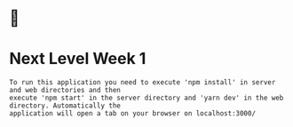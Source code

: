 # 🚀
# Next Level Week 1

    To run this application you need to execute 'npm install' in server and web directories and then 
    execute 'npm start' in the server directory and 'yarn dev' in the web directory. Automatically the 
    application will open a tab on your browser on localhost:3000/
